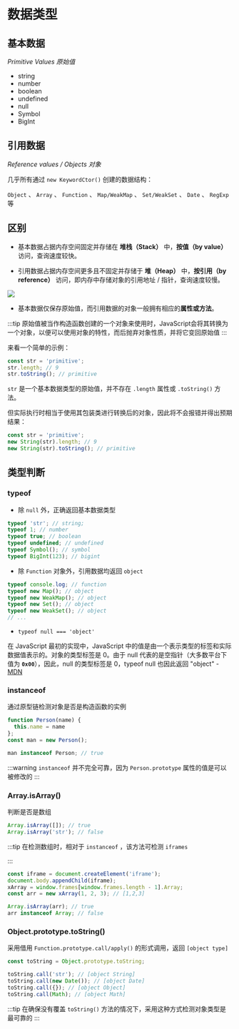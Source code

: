 # 数据类型

## 基本数据

_Primitive Values 原始值_
* string
* number
* boolean
* undefined
* null
* Symbol
* BigInt

## 引用数据

_Reference values / Objects 对象_

几乎所有通过 `new KeywordCtor()` 创建的数据结构：

`Object` 、 `Array` 、 `Function` 、 `Map/WeakMap` 、 `Set/WeakSet` 、 `Date` 、 `RegExp` 等

## 区别

* 基本数据占据内存空间固定并存储在 **堆栈（Stack）** 中，**按值（by value）** 访问，查询速度较快。

* 引用数据占据内存空间更多且不固定并存储于 **堆（Heap）** 中，**按引用（by reference）** 访问，即内存中存储对象的引用地址 / 指针，查询速度较慢。

<img class="d-img__center" src="https://cdn.JsDelivr.net/gh/donggua-nor/picture-lib//blog/js_values_stored.png" />

* 基本数据仅保存原始值，而引用数据的对象一般拥有相应的**属性或方法**。

:::tip
原始值被当作构造函数创建的一个对象来使用时，JavaScript会将其转换为一个对象，以便可以使用对象的特性，而后抛弃对象性质，并将它变回原始值
:::

来看一个简单的示例：

```js
const str = 'primitive';
str.length; // 9
str.toString(); // primitive
```

`str` 是一个基本数据类型的原始值，并不存在 `.length` 属性或 `.toString()` 方法。

但实际执行时相当于使用其包装类进行转换后的对象，因此将不会报错并得出预期结果：

```js
const str = 'primitive';
new String(str).length; // 9
new String(str).toString(); // primitive
```

## 类型判断

### typeof

* 除 `null` 外，正确返回基本数据类型

```js
typeof 'str'; // string;
typeof 1; // number
typeof true; // boolean
typeof undefined; // undefined
typeof Symbol(); // symbol
typeof BigInt(123); // bigint
```

* 除 `Function` 对象外，引用数据均返回 `object`

```js
typeof console.log; // function
typeof new Map(); // object
typeof new WeakMap(); // object
typeof new Set(); // object
typeof new WeakSet(); // object
// ...
```

* `typeof null === 'object'`

 在 JavaScript 最初的实现中，JavaScript 中的值是由一个表示类型的标签和实际数据值表示的。对象的类型标签是 0。由于 null 代表的是空指针（大多数平台下值为 **`0x00`**），因此，null 的类型标签是 0，typeof null 也因此返回 "object" -  [MDN](https://developer.mozilla.org/zh-CN/docs/Web/JavaScript/Reference/Operators/typeof#typeof_null)

### instanceof

通过原型链检测对象是否是构造函数的实例

```js
function Person(name) {
  this.name = name
};
const man = new Person();

man instanceof Person; // true
```

:::warning
`instanceof` 并不完全可靠，因为 `Person.prototype` 属性的值是可以被修改的
:::

### Array.isArray()

判断是否是数组

```js
Array.isArray([]); // true
Array.isArray('str'); // false
```

:::tip
在检测数组时，相对于 `instanceof` ，该方法可检测 `iframes`

:::

```js
const iframe = document.createElement('iframe');
document.body.appendChild(iframe);
xArray = window.frames[window.frames.length - 1].Array;
const arr = new xArray(1, 2, 3); // [1,2,3]

Array.isArray(arr); // true
arr instanceof Array; // false
```

### Object.prototype.toString()

采用借用 `Function.prototype.call/apply()` 的形式调用，返回 `[object type]`

```js
const toString = Object.prototype.toString;

toString.call('str'); // [object String]
toString.call(new Date()); // [object Date]
toString.call({}); // [object Object]
toString.call(Math); // [object Math]
```

:::tip
在确保没有覆盖 `toString()` 方法的情况下，采用这种方式检测对象类型是最可靠的
:::
